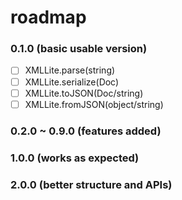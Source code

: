 roadmap
=======

### 0.1.0 (basic usable version)

- [ ] XMLLite.parse(string)
- [ ] XMLLite.serialize(Doc)
- [ ] XMLLite.toJSON(Doc/string)
- [ ] XMLLite.fromJSON(object/string)

### 0.2.0 ~ 0.9.0 (features added)

### 1.0.0 (works as expected)

### 2.0.0 (better structure and APIs)
